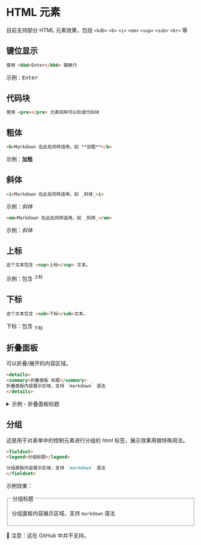 HTML 元素
===

目前支持部分 HTML 元素效果，包括 `<kdb>` `<b>` `<i>` `<em>` `<sup>` `<sub>` `<br>` 等

## 键位显示

```markdown
使用 <kbd>Enter</kbd> 键换行
```

示例：<kbd>Enter</kbd>

## 代码块

```markdown
使用 <pre></pre> 元素同样可以形成代码块
```

## 粗体

```markdown
<b>Markdown 在此处同样适用，如 **加粗**</b>
```

示例：<b>加粗</b>

## 斜体

```markdown
<i>Markdown 在此处同样适用，如 _斜体_<i>
```

示例：<i>斜体</i>

```markdown
<em>Markdown 在此处同样适用，如 _斜体_</em>
```

示例：<em>斜体</em>

## 上标

```markdown
这个文本包含 <sup>上标</sup> 文本。
```

示例：包含 <sup>上标</sup>

## 下标

```markdown
这个文本包含 <sub>下标</sub>文本。
```

下标：包含 <sub>下标</sub>

## 折叠面板

可以折叠/展开的内容区域。

```html
<details>
<summary>折叠面板 标题</summary>
折叠面板内容展示区域，支持 `markdown` 语法
</details>
```


<details>
<summary>示例 - 折叠面板标题</summary>

```html
<details>
<summary>折叠面板 标题</summary>
折叠面板内容展示区域，支持 `markdown` 语法
</details>
```

</details>


## 分组

这是用于对表单中的控制元素进行分组的 html 标签，展示效果用做特殊用法。


```markdown
<fieldset>
<legend>分组标题</legend>

分组面板内容展示区域，支持 `markdown` 语法
</fieldset>
```

示例效果：

<fieldset>
<legend>分组标题</legend>

分组面板内容展示区域，支持 `markdown` 语法
</fieldset>

🚧  注意：这在 GitHub 中并不支持。